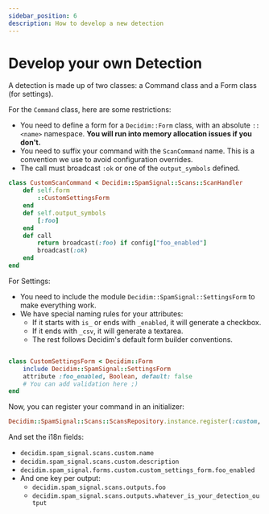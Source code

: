```yaml
---
sidebar_position: 6
description: How to develop a new detection
---
```

# Develop your own Detection
A detection is made up of two classes: a Command class and a Form class (for settings).

For the `Command` class, here are some restrictions:

* You need to define a form for a `Decidim::Form` class, with an absolute `::<name>` namespace. **You will run into memory allocation issues if you don't.**
* You need to suffix your command with the `ScanCommand` name. This is a convention we use to avoid configuration overrides.
* The call must broadcast `:ok` or one of the `output_symbols` defined.

```ruby
class CustomScanCommand < Decidim::SpamSignal::Scans::ScanHandler
    def self.form
        ::CustomSettingsForm
    end
    def self.output_symbols
        [:foo]
    end
    def call
        return broadcast(:foo) if config["foo_enabled"]
        broadcast(:ok)
    end
end
```


For Settings:

* You need to include the module `Decidim::SpamSignal::SettingsForm` to make everything work.
* We have special naming rules for your attributes:
    * If it starts with `is_` or ends with `_enabled`, it will generate a checkbox.
    * If it ends with `_csv`, it will generate a textarea.
    * The rest follows Decidim's default form builder conventions.
```ruby

class CustomSettingsForm < Decidim::Form
    include Decidim::SpamSignal::SettingsForm
    attribute :foo_enabled, Boolean, default: false
    # You can add validation here ;)
end
```

Now, you can register your command in an initializer:
```ruby
Decidim::SpamSignal::Scans::ScansRepository.instance.register(:custom, ::CustomScanCommand)
```

And set the i18n fields: 

* `decidim.spam_signal.scans.custom.name`
* `decidim.spam_signal.scans.custom.description`
* `decidim.spam_signal.forms.custom.custom_settings_form.foo_enabled`
* And one key per output:
    * `decidim.spam_signal.scans.outputs.foo`
    * `decidim.spam_signal.scans.outputs.whatever_is_your_detection_output`